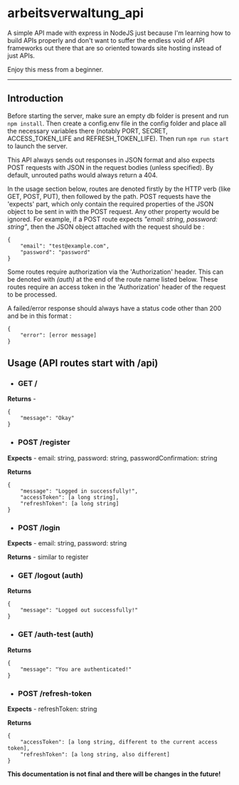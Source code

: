 # arbeitsverwaltung_api
A simple API made with express in NodeJS just because I'm learning how to build APIs properly and don't want to suffer the endless void of API frameworks out there that are so oriented towards site hosting instead of just APIs.

Enjoy this mess from a beginner.

***

## Introduction

Before starting the server, make sure an empty db folder is present and run `npm install`. Then create a config.env file in the config folder and place all the necessary variables there (notably PORT, SECRET, ACCESS_TOKEN_LIFE and REFRESH_TOKEN_LIFE). Then run `npm run start` to launch the server.

This API always sends out responses in JSON format and also expects POST requests with JSON in the request bodies (unless specified). By default, unrouted paths would always return a 404.

In the usage section below, routes are denoted firstly by the HTTP verb (like GET, POST, PUT), then followed by the path. POST requests have the 'expects' part, which only contain the required properties of the JSON object to be sent in with the POST request. Any other property would be ignored. For example, if a POST route expects *"email: string, password: string"*, then the JSON object attached with the request should be : 

```
{
    "email": "test@example.com",
    "password": "password"
}
```

Some routes require authorization via the 'Authorization' header. This can be denoted with *(auth)* at the end of the route name listed below. These routes require an access token in the 'Authorization' header of the request to be processed.

A failed/error response should always have a status code other than 200 and be in this format :

```
{
    "error": [error message]
}
```

## Usage (API routes start with /api)

- ### GET / 
**Returns** -
```
{
    "message": "Okay"
}
```

- ### POST /register
**Expects** - email: string, password: string, passwordConfirmation: string

**Returns**
```
{
    "message": "Logged in successfully!",
    "accessToken": [a long string],
    "refreshToken": [a long string]
}
```

- ### POST /login
**Expects** - email: string, password: string

**Returns** - similar to register

- ### GET /logout (auth)
**Returns**
```
{
    "message": "Logged out successfully!"
}
```

- ### GET /auth-test (auth)
**Returns**
```
{
    "message": "You are authenticated!"
}
```

- ### POST /refresh-token
**Expects** - refreshToken: string

**Returns** 
```
{
    "accessToken": [a long string, different to the current access token],
    "refreshToken": [a long string, also different]
}
```

**This documentation is not final and there will be changes in the future!**